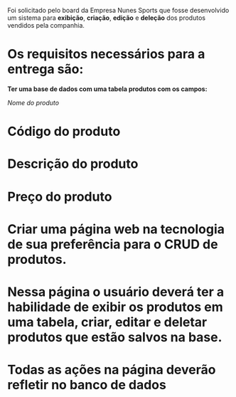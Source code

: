 

Foi solicitado pelo board da Empresa Nunes Sports que fosse desenvolvido um sistema para **exibição**, **criação**, **edição** e **deleção** dos produtos vendidos pela companhia.

# Os requisitos necessários para a entrega são:

**Ter uma base de dados com uma tabela produtos com os campos:**


*Nome do produto*

# 

# **Código do produto**

# 

# **Descrição do produto**

# 

# **Preço do produto**

# 

# **Criar uma página web na tecnologia de sua preferência para o CRUD de produtos.**

# 

# **Nessa página o usuário deverá ter a habilidade de exibir os produtos em uma tabela, criar, editar e deletar produtos que estão salvos na base.**

# 

# **Todas as ações na página deverão refletir no banco de dados**
